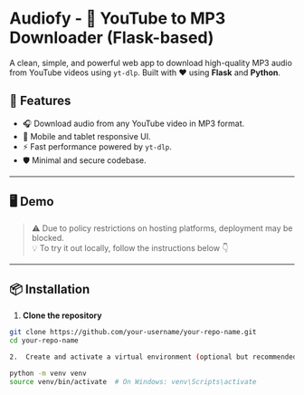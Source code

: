 # Audiofy - 🎵 YouTube to MP3 Downloader (Flask-based)

A clean, simple, and powerful web app to download high-quality MP3 audio from YouTube videos using `yt-dlp`. Built with ❤️ using **Flask** and **Python**.

## 🚀 Features

- 🎧 Download audio from any YouTube video in MP3 format.
- 📱 Mobile and tablet responsive UI.
- ⚡ Fast performance powered by `yt-dlp`.
- 🛡️ Minimal and secure codebase.

---

## 🖥️ Demo

> ⚠️ Due to policy restrictions on hosting platforms, deployment may be blocked.  
> 💡 To try it out locally, follow the instructions below 👇

---

## 📦 Installation

1. **Clone the repository**

```bash
git clone https://github.com/your-username/your-repo-name.git
cd your-repo-name

2.	Create and activate a virtual environment (optional but recommended)

python -m venv venv
source venv/bin/activate  # On Windows: venv\Scripts\activate
